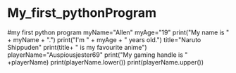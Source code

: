 # My_first_pythonProgram
#my first python program  myName="Allen" myAge="19" print("My name is " + myName + ".") print("I'm " + myAge + " years old.")  title="Naruto Shippuden" print(title+ " is my favourite anime")  playerName="Auspiousjester69" print("My gaming handle is " +playerName) print(playerName.lower()) print(playerName.upper())
